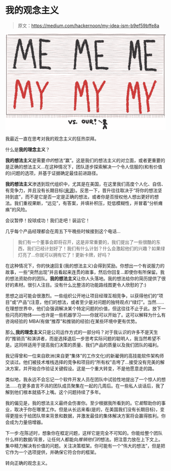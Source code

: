 # 我的观念主义

> 原文：<https://medium.com/hackernoon/my-idea-ism-b9ef59bffe8a>

![](img/9c178f2d02874e043aaa80f2314313e5.png)

我最近一直在思考对我的观念主义的狂热崇拜。

什么是**我的理念主义**？

**我的想法主义**是需要*你的*想法“赢”。这是我们的想法主义的对立面，或者更重要的是正确的想法主义…在这种情况下，团队逐步探索解决一个令人信服的(和有价值的)问题的选项，并基于证据确定最佳前进路径。

**我的想法主义**渗透到现代组织中，尤其是在美国，在这里我们高度个人化、自信、有竞争力，并且没有长期目标([来源](https://pdfs.semanticscholar.org/a0b3/cd6db2e0038a2bb174c48560814861aeacb3.pdf))。反思一下，晋升往往取决于“将你的想法坚持到底”，而不是它是否一定是正确的想法，或者你是否授权他人想出更好的想法。我们重视果断，“远见”，有答案，并填补积压，贬低模糊性，并冒着“分析瘫痪”的风险。

会议暂停！投球成功！我们走吧！装运它！

几乎每个产品经理都会在周五下午晚些时候接到这个电话…

> 我们有一个董事会即将召开，这是非常重要的，我们提出了一些很酷的东西，我们已经计划好了！我们有什么计划？什么会激起他们的兴趣？如果绿灯亮了…你就可以拥有它了！更新卡牌，好吗？

在这种情况下，你的快速回复(我的想法主义)会得到奖励。你想出一个有说服力的故事，一些“突然出现”并且看起来连贯的故事，然后你回复…即使你有所保留。我的想法资助你的团队。**我的想法主义**让你人头落地。我的想法给你的简历提供了很好的素材。很引人注目。没有什么比整洁的功能路线图更令人欣慰的了:)

思想之战可能会很激烈。一些组织公开地让项目经理互相竞争，以获得他们的“项目”或“产品”(注意，他们的想法，或者至少是对问题的独特观点)“绿灯”。当然……在理想世界中，他们会强调解决某个特定问题的价值，但这往往不止于此。放下一些闪亮的物体——也许是一些机器学习——你就可以开始了。这可以解释为什么有咨询经验的 MBA(有做“推荐”和推销的经验)在某些环境中更有优势。

那么,**我的理念主义**只是公司运作方式的一部分吗？对于我认识的许多不是天生的“推销员”和演讲者，而是选择退后一步思考实际问题的聪明人，我当然希望不是。这同样适用于提高我们决策的质量、我们产品的质量以及我们团队的福利。

我记得曾和一位来自欧洲(来自更“集体”的工作文化)的新雇佣的高技能软件架构师交谈过。他们被技术堆栈选择的竞争和项目的“所有权”击垮了…接受没有完美的解决方案，并开始合作验证关键假设。这是一个重大转变，不是他愿意走的路。

类似地，我永远不会忘记一个软件开发人员在团队中试验性地提出了一个惊人的想法……在更多直言不讳的团队成员聚集在一起的几周后。在一些私人谈话后，我了解到他们根本就插不上嘴。这个问题持续了多年。

我的偏见是，我的想法主义最终会伤害你。至少根据我所看到的。它*能*帮助你的事业，取决于你在哪里工作。但是从长远来看(是的，在美国我们没有长期目标)，变得更擅长于给团队带来背景和数据，并激发最佳的集体解决方案将会赢得胜利。你会成为力量倍增器。

下一步:在陈述时，想象你在框定问题，这样它是完全不可知的。你能给整个团队什么样的数据/背景，让任何人都能向*推销他们的*想法。把注意力放在上下文上。集中精力解决有价值的问题。关注决策框架。你可能有一个“伟大的想法”，但是把它作为一个选项提供，并确保它符合你的框架。

转向正确的观念主义。